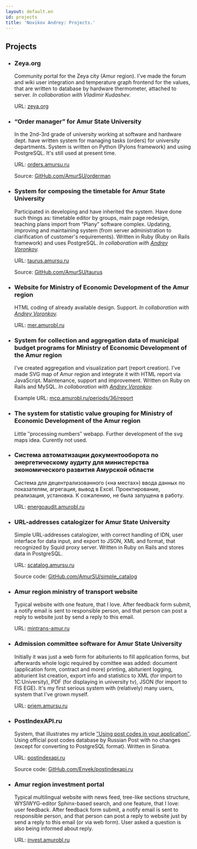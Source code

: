 ```yaml
---
layout: default.en
id: projects
title: 'Novikov Andrey: Projects.'
---
```


Projects
-------

  * ### Zeya.org

    Community portal for the Zeya city (Amur region). I've made the forum and wiki user integration and temperature graph frontend for the values, that are written to database by hardware thermometer, attached to server. *In collaboration with Vladimir Kudashev.*

    URL: [zeya.org](http://zeya.org/)

  * ### “Order manager” for Amur State University

    In the 2nd-3rd grade of university working at software and hardware dept. have written system for managing tasks (orders) for university departments. System is written on Python (Pylons framework) and using PostgreSQL. It's still used at present time.

    URL: [orders.amursu.ru](http://orders.amursu.ru/)

    Source: [GitHub.com/AmurSU/orderman](https://github.com/AmurSU/orderman)

  * ### System for composing the timetable for Amur State University

    Participated in developing and have inherited the system. Have done such things as: timetable editor by groups, main page redesign, teaching plans import from “Plany” software complex. Updating, improving and maintaining system (from server administration to clarification of customer's requirements). Written in Ruby (Ruby on Rails framework) and uses PostgreSQL. *In collaboration with [Andrey Voronkov](https://github.com/Antiarchitect).*

    URL: [taurus.amursu.ru](http://taurus.amursu.ru/)

    Source: [GitHub.com/AmurSU/taurus](https://github.com/AmurSU/taurus)

  * ### Website for Ministry of Economic Development of the Amur region

    HTML coding of already available design. Support. *In collaboration with [Andrey Voronkov](https://github.com/Antiarchitect).*

    URL: [mer.amurobl.ru](http://mer.amurobl.ru/)

  * ### System for collection and aggregation data of municipal budget programs for Ministry of Economic Development of the Amur region

    I've created aggregation and visualization part (report creation). I've made SVG map of Amur region and integrate it with HTML report via JavaScript. Maintenance, support and improvement. Written on Ruby on Rails and MySQL. *In collaboration with [Andrey Voronkov](https://github.com/Antiarchitect).*

    Example URL: [mcp.amurobl.ru/periods/36/report](http://mcp.amurobl.ru/periods/36/report)

  * ### The system for statistic value grouping for Ministry of Economic Development of the Amur region

    Little ″processing numbers″ webapp. Further development of the svg maps idea. Curently not used.

  * ### Система автоматизации документооборота по энергетическому аудиту для министерства экономического развития Амурской области

    Система для децентрализованного («на местах») ввода данных по показателям, агрегация, вывод в Excel. Проектирование, реализация, установка. К сожалению, не была запущена в работу.

    URL: [energoaudit.amurobl.ru](http://energoaudit.amurobl.ru/)

  * ### URL-addresses catalogizer for Amur State University

    Simple URL-addresses catalogizer, with correct handling of IDN, user interface for data input, and export to JSON, XML and format, that recognized by Squid proxy server. Written in Ruby on Rails and stores data in PostgreSQL.

    URL: [scatalog.amursu.ru](http://scatalog.amursu.ru/)

    Source code: [GitHub.com/AmurSU/simple_catalog](https://github.com/AmurSU/simple_catalog)

  * ### Amur region ministry of transport website

    Typical website with one feature, that I love. After feedback form submit, a notify email is sent to responsible person, and that person can post a reply to website just by send a reply to this email.

    URL: [mintrans-amur.ru](http://mintrans-amur.ru/)

  * ### Admission committee software for Amur State University

    Initially it was just a web form for abiturients to fill application forms, but afterwards whole logic required by comittee was added: document (application form, contract and more) printing, abiturient logging, abiturient list creation, export info and statistics to XML (for import to 1C:University), PDF (for displaying in university tv), JSON (for import to FIS EGE). It's my first serious system with (relatively) many users, system that I've grown myself.

    URL: [priem.amursu.ru](http://priem.amursu.ru/)

  * ### PostIndexAPI.ru

    System, that illustrates my article [″Using post codes in your application″](http://habrahabr.ru/post/190122/). Using official post codes database by Russian Post with no changes (except for converting to PostgreSQL format). Written in Sinatra.

    URL: [postindexapi.ru](http://postindexapi.ru/)

    Source code: [GitHub.com/Envek/postindexapi.ru](https://github.com/Envek/postindexapi.ru)

  * ### Amur region investment portal

    Typical multilingual website with news feed, tree-like sections structure, WYSIWYG-editor Sphinx-based search, and one feature, that I love: user feedback. After feedback form submit, a notify email is sent to responsible person, and that person can post a reply to website just by send a reply to this email (or via web form). User asked a question is also being informed about reply.

    URL: [invest.amurobl.ru](http://invest.amurobl.ru/)
